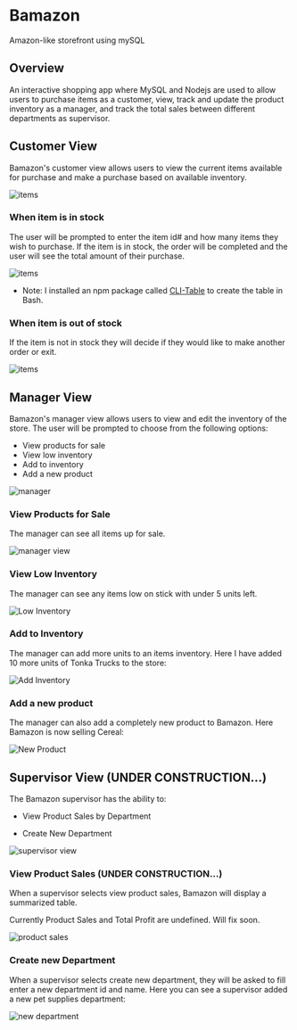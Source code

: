 # Bamazon
Amazon-like storefront using mySQL

## Overview
An interactive shopping app where MySQL and Nodejs are used to allow users to purchase items as a customer, view, track and update the product inventory as a manager, and track the total sales between different departments as supervisor.

## Customer View

Bamazon's customer view allows users to view the current items available for purchase and make a purchase based on available inventory. 

![items](/Screenshots/ScreenShot_view.png)

### When item is in stock

The user will be prompted to enter the item id# and how many items they wish to purchase. If the item is in stock, the order will be completed and the user will see the total amount of their purchase.

![items](/Screenshots/ScreenShot_inStock.png)

* Note: I installed an npm package called [CLI-Table](https://www.npmjs.com/package/cli-table) to create the table in Bash.

### When item is out of stock

If the item is not in stock they will decide if they would like to make another order or exit.

![items](/Screenshots/ScreenShot_outOfStock.png)

## Manager View

Bamazon's manager view allows users to view and edit the inventory of the store. The user will be prompted to choose from the following options:

* View products for sale
* View low inventory
* Add to inventory
* Add a new product

![manager](/Screenshots/ScreenShot_manager.png)

### View Products for Sale

The manager can see all items up for sale.

![manager view](/Screenshots/ScreenShot_viewMan.png)

### View Low Inventory

The manager can see any items low on stick with under 5 units left.

![Low Inventory](/Screenshots/ScreenShot_lowInventory.png)

### Add to Inventory

The manager can add more units to an items inventory. Here I have added 10 more units of Tonka Trucks to the store:

![Add Inventory](/Screenshots/ScreenShot_update.png)

### Add a new product

The manager can also add a completely new product to Bamazon. Here Bamazon is now selling Cereal:

![New Product](/Screenshots/ScreenShot_addProduct.png)

## Supervisor View (UNDER CONSTRUCTION...)

The Bamazon supervisor has the ability to:

   * View Product Sales by Department
   
   * Create New Department

![supervisor view](/Screenshots/ScreenShot_supervisor.png)

### View Product Sales (UNDER CONSTRUCTION...)

When a supervisor selects view product sales, Bamazon will display a summarized table.

Currently Product Sales and Total Profit are undefined. Will fix soon.

![product sales](/Screenshots/ScreenShot_sales.png)

### Create new Department

When a supervisor selects create new department, they will be asked to fill enter a new department id and name. Here you can see a supervisor added a new pet supplies department:

![new department](/Screenshots/ScreenShot_newDep.png)



